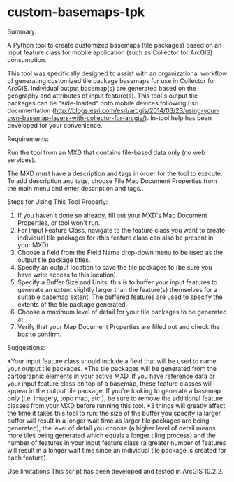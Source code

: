 # custom-basemaps-tpk
Summary:

A Python tool to create customized basemaps (tile packages) based on an input feature class for mobile application (such as Collector for ArcGIS) consumption.
 
This tool was specifically designed to assist with an organizational workflow of generating customized tile package basemaps for use in Collector for ArcGIS. Individual output basemap(s) are generated based on the geography and attributes of input feature(s). This tool's output tile packages can be "side-loaded" onto mobile devices following Esri documentation (http://blogs.esri.com/esri/arcgis/2014/03/23/using-your-own-basemap-layers-with-collector-for-arcgis/).
In-tool help has been developed for your convenience.


Requirements: 

Run the tool from an MXD that contains file-based data only (no web services).

The MXD must have a description and tags in order for the tool to execute. To add description and tags, choose File Map Document Properties from the main menu and enter description and tags..



Steps for Using This Tool Properly:

1. If you haven't done so already, fill out your MXD's Map Document Properties, or tool won't run.
2. For Input Feature Class, navigate to the feature class you want to create individual tile packages for (this feature class can also be present in your MXD). 
3. Choose a field from the Field Name drop-down menu to be used as the output tile package titles. 
4. Specify an output location to save the tile packages to (be sure you have write access to this location).
5. Specify a Buffer Size and Units; this is to buffer your input features to generate an extent slightly larger than the feature(s) themselves for a suitable basemap extent. The buffered features are used to specify the extents of the tile package generated. 
6. Choose a maximum level of detail for your tile packages to be generated at.
7. Verify that your Map Document Properties are filled out and check the box to confirm.




Suggestions:

*Your input feature class should include a field that will be used to name your output tile packages. 
*The tile packages will be generated from the cartographic elements in your active MXD. If you have reference data or your input feature class on top of a basemap, these feature classes will appear in the output tile package. If you're looking to generate a basemap only (i.e. imagery, topo map, etc.), be sure to remove the additional feature classes from your MXD before running this tool. 
*3 things will greatly affect the time it takes this tool to run: the size of the buffer you specify (a larger buffer will result in a longer wait time as larger tile packages are being generated), the level of detail you choose (a higher level of detail means more tiles being generated which equals a longer tiling process) and the number of features in your input feature class (a greater number of features will result in a longer wait time since an individual tile package is created for each feature). 



Use limitations
This script has been developed and tested in ArcGIS 10.2.2.

